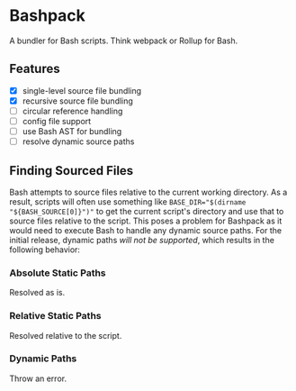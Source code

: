 # Bashpack

A bundler for Bash scripts. Think webpack or Rollup for Bash.

## Features

- [x] single-level source file bundling
- [x] recursive source file bundling
- [ ] circular reference handling
- [ ] config file support
- [ ] use Bash AST for bundling
- [ ] resolve dynamic source paths

## Finding Sourced Files

Bash attempts to source files relative to the current working directory. As a result, scripts will often use something like `BASE_DIR="$(dirname "${BASH_SOURCE[0]}")"` to get the current script's directory and use that to source files relative to the script. This poses a problem for Bashpack as it would need to execute Bash to handle any dynamic source paths. For the initial release, dynamic paths _will not be supported_, which results in the following behavior:

### Absolute Static Paths

Resolved as is.

### Relative Static Paths

Resolved relative to the script.

### Dynamic Paths

Throw an error.
